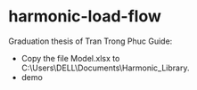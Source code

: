 # harmonic-load-flow
Graduation thesis of Tran Trong Phuc
Guide:
  - Copy the file Model.xlsx to C:\Users\DELL\Documents\Harmonic_Library.
  - demo
